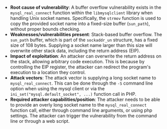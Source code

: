 - **Root cause of vulnerability**: A buffer overflow vulnerability exists in the `mysql_real_connect` function within the `libmysqlclient` library when handling Unix socket names. Specifically, the `strmov` function is used to copy the provided socket name into a fixed-size buffer (`sun_path`), without proper bounds checking.
- **Weaknesses/vulnerabilities present**: Stack-based buffer overflow. The `sun_path` buffer, which is part of the `sockaddr_un` structure, has a fixed size of 108 bytes. Supplying a socket name larger than this size will overwrite other stack data, including the return address (EIP).
- **Impact of exploitation**: An attacker can overwrite the return address on the stack, allowing arbitrary code execution. This is because by controlling the EIP register, the attacker can redirect the program's execution to a location they control.
- **Attack vectors**: The attack vector is supplying a long socket name to `mysql_real_connect`. This can be done through the `-S` command line option when using the mysql client or via the `ini_set("mysql.default_socket", ...)` function call in PHP.
- **Required attacker capabilities/position**: The attacker needs to be able to provide an overly long socket name to the `mysql_real_connect` function call, either through command line arguments, or using php settings. The attacker can trigger the vulnerability from the command line or through a web script.